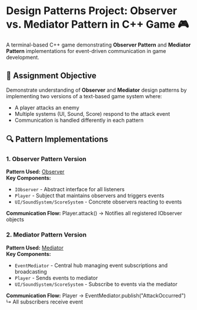 # Design Patterns Project: Observer vs. Mediator Pattern in C++ Game 🎮  
A terminal-based C++ game demonstrating **Observer Pattern** and **Mediator Pattern** implementations for event-driven communication in game development.

## 🎯 Assignment Objective
Demonstrate understanding of **Observer** and **Mediator** design patterns by implementing two versions of a text-based game system where:
- A player attacks an enemy
- Multiple systems (UI, Sound, Score) respond to the attack event
- Communication is handled differently in each pattern

## 🔍 Pattern Implementations

### 1. Observer Pattern Version  
**Pattern Used:** [Observer](https://refactoring.guru/design-patterns/observer )  
**Key Components:**
- `IObserver` - Abstract interface for all listeners
- `Player` - Subject that maintains observers and triggers events
- `UI/SoundSystem/ScoreSystem` - Concrete observers reacting to events

**Communication Flow:**
Player.attack() → Notifies all registered IObserver objects

### 2. Mediator Pattern Version  
**Pattern Used:** [Mediator](https://refactoring.guru/design-patterns/mediator )  
**Key Components:**
- `EventMediator` - Central hub managing event subscriptions and broadcasting
- `Player` - Sends events to mediator
- `UI/SoundSystem/ScoreSystem` - Subscribe to events via the mediator

**Communication Flow:**
Player → EventMediator.publish("AttackOccurred")
↳ All subscribers receive event
